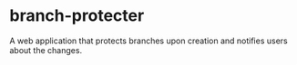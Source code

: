 # branch-protecter
A web application that protects branches upon creation and notifies users about the changes.
